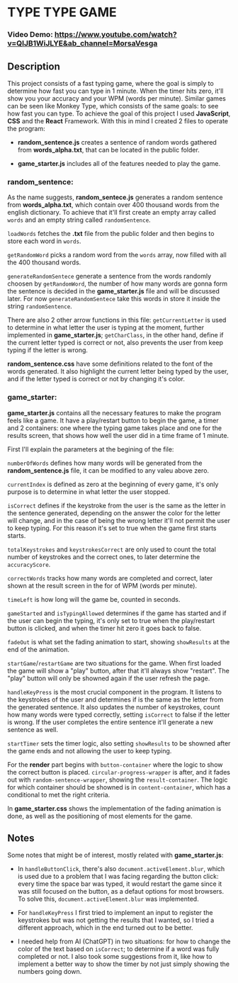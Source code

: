 # TYPE TYPE GAME

### Video Demo: <https://www.youtube.com/watch?v=QlJB1WiJLYE&ab_channel=MorsaVesga>

## Description

This project consists of a fast typing game, where the goal is simply to determine how fast you can type in 1 minute. When the timer hits zero, it'll show you your accuracy and your WPM (words per minute). Similar games can be seen like Monkey Type, which consists of the same goals: to see how fast you can type. To achieve the goal of this project I used **JavaScript**, **CSS** and the **React** Framework. With this in mind I created 2 files to operate the program:

- **random_sentence.js** creates a sentence of random words gathered from **words_alpha.txt**, that can be located in the public folder.

- **game_starter.js** includes all of the features needed to play the game.

### random_sentence:

As the name suggests, **random_sentece.js** generates a random sentence from **words_alpha.txt**, which contain over 400 thousand words from the english dictionary. To achieve that it'll first create an empty array called `words` and an empty string called `randomSentence`.

`loadWords` fetches the **.txt** file from the public folder and then begins to store each word in `words`.

`getRandomWord` picks a random word from the `words` array, now filled with all the 400 thousand words.

`generateRandomSentece` generate a sentence from the words randomly choosen by `getRandomWord`, the number of how many words are gonna form the sentence is decided in the **game_starter.js** file and will be discussed later. For now `generateRandomSentece` take this words in store it inside the string `randomSentence`.

There are also 2 other arrow functions in this file: `getCurrentLetter` is used to determine in what letter the user is typing at the moment, further implemented in **game_starter.js**; `getCharClass`, in the other hand, define if the current letter typed is correct or not, also prevents the user from keep typing if the letter is wrong.

**random_sentence.css** have some definitions related to the font of the words generated. It also highlight the current letter being typed by the user, and if the letter typed is correct or not by changing it's color.

### game_starter:

**game_starter.js** contains all the necessary features to make the program feels like a game. It have a play/restart button to begin the game, a timer and 2 containers: one where the typing game takes place and one for the results screen, that shows how well the user did in a time frame of 1 minute.

First I'll explain the parameters at the begining of the file:

`numberOfWords` defines how many words will be generated from the **random_sentence.js** file, it can be modified to any valeu above zero.

`currentIndex` is defined as zero at the beginning of every game, it's only purpose is to determine in what letter the user stopped.

`isCorrect` defines if the keystroke from the user is the same as the letter in the sentence generated, depending on the answer the color for the letter will change, and in the case of being the wrong letter it'll not permit the user to keep typing. For this reason it's set to true when the game first starts starts.

`totalKeystrokes` and `keystrokesCorrect` are only used to count the total number of keystrokes and the correct ones, to later determine the `accuracyScore`.

`correctWords` tracks how many words are completed and correct, later shown at the result screen in the for of WPM (words per minute).

`timeLeft` is how long will the game be, counted in seconds.

`gameStarted` and `isTypingAllowed` determines if the game has started and if the user can begin the typing, it's only set to true when the play/restart button is clicked, and when the timer hit zero it goes back to false.

`fadeOut` is what set the fading animation to start, showing `showResults` at the end of the animation.

`startGame`/`restartGame` are two situations for the game. When first loaded the game will show a "play" button, after that it'll always show "restart". The "play" button will only be showned again if the user refresh the page.

`handleKeyPress` is the most crucial component in the program. It listens to the keystrokes of the user and determines if is the same as the letter from the generated sentence. It also updates the number of keystrokes, count how many words were typed correctly, setting `isCorrect` to false if the letter is wrong. If the user completes the entire sentence it'll generate a new sentence as well.

`startTimer` sets the timer logic, also setting `showResults` to be showned after the game ends and not allowing the user to keep typing.

For the **render** part begins with `button-container` where the logic to show the correct button is placed. `circular-progress-wrapper` is after, and it fades out with `random-sentence-wrapper`, showing the `result-container`. The logic for which container should be showned is in `content-container`, which has a conditional to met the right criteria.

In **game_starter.css** shows the implementation of the fading animation is done, as well as the positioning of most elements for the game.

## Notes

Some notes that might be of interest, mostly related with **game_starter.js**:

- In `handleButtonClick`, there's also `document.activeElement.blur`, which is used due to a problem that I was facing regarding the button click: every time the space bar was typed, it would restart the game since it was still focused on the button, as a defaut options for most browsers. To solve this, `document.activeElement.blur` was implemented.

- For `handleKeyPress` I first tried to implement an input to register the keystrokes but was not getting the results that I wanted, so I tried a different approach, which in the end turned out to be better.

- I needed help from AI (ChatGPT) in two situations: for how to change the color of the text based on `isCorrect`; to determine if a word was fully completed or not. I also took some suggestions from it, like how to implement a better way to show the timer by not just simply showing the numbers going down.